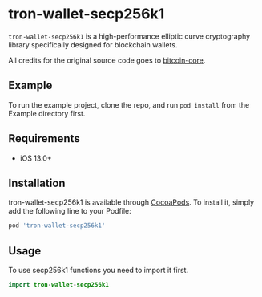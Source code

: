 # tron-wallet-secp256k1

`tron-wallet-secp256k1` is a high-performance elliptic curve cryptography library specifically designed for blockchain wallets. 

All credits for the original source code goes to [bitcoin-core](https://github.com/bitcoin-core).

## Example

To run the example project, clone the repo, and run `pod install` from the Example directory first.

## Requirements

- iOS 13.0+

## Installation

tron-wallet-secp256k1 is available through [CocoaPods](https://cocoapods.org). To install
it, simply add the following line to your Podfile:

```ruby
pod 'tron-wallet-secp256k1'
```

## Usage

To use secp256k1 functions you need to import it first.

```Swift
import tron-wallet-secp256k1
```